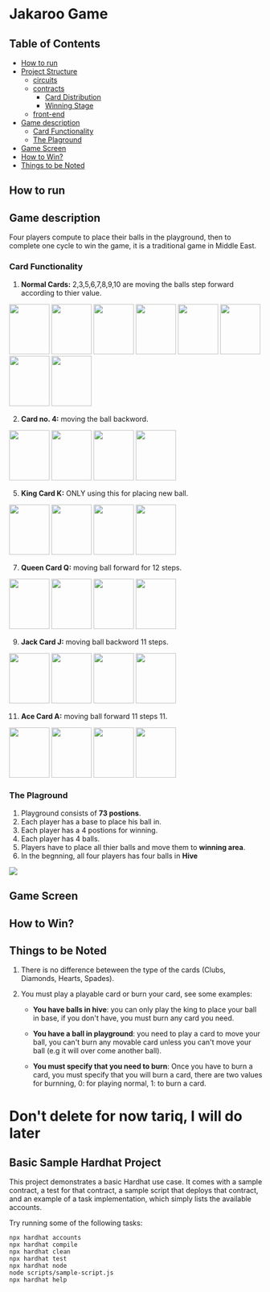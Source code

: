 # Jakaroo Game


## Table of Contents <!-- omit in toc -->

- [How to run]()
- [Project Structure]()
  - [circuits]() 
  - [contracts]()
    - [Card Distribution]()
    - [Winning Stage]()
  - [front-end]()
- [Game description]()
  - [Card Functionality]()
  - [The Plaground]()
- [Game Screen]()
- [How to Win?]()
- [Things to be Noted]()



## How to run


## Game description
Four players compute to place their balls in the playground, then to complete one cycle to win the game, it is a traditional game in Middle East. 


### Card Functionality

  1. **Normal Cards:** 2,3,5,6,7,8,9,10 are moving the balls step forward according to thier value.

<img src="https://upload.wikimedia.org/wikipedia/commons/thumb/f/f5/Playing_card_club_2.svg/300px-Playing_card_club_2.svg.png" width="80" height="100"> <img src="https://upload.wikimedia.org/wikipedia/commons/8/82/Playing_card_diamond_3.svg" width="80" height="100"> <img src="https://upload.wikimedia.org/wikipedia/commons/5/52/Playing_card_heart_5.svg" width="80" height="100"> <img src="https://upload.wikimedia.org/wikipedia/commons/d/d2/Playing_card_spade_6.svg" width="80" height="100"> <img src="https://upload.wikimedia.org/wikipedia/commons/9/94/Playing_card_heart_7.svg" width="80" height="100"> <img src="https://upload.wikimedia.org/wikipedia/commons/7/78/Playing_card_diamond_8.svg" width="80" height="100"> <img src="https://upload.wikimedia.org/wikipedia/commons/2/27/Playing_card_club_9.svg" width="80" height="100"> <img src="https://upload.wikimedia.org/wikipedia/commons/3/34/Playing_card_diamond_10.svg" width="80" height="100">

  2. **Card no. 4:** moving the ball backword.
 
<img src="https://upload.wikimedia.org/wikipedia/commons/3/3d/Playing_card_club_4.svg" width="80" height="100"> <img src="https://upload.wikimedia.org/wikipedia/commons/2/20/Playing_card_diamond_4.svg" width="80" height="100"> <img src="https://upload.wikimedia.org/wikipedia/commons/2/2c/Playing_card_spade_4.svg" width="80" height="100"> <img src="https://upload.wikimedia.org/wikipedia/commons/a/a2/Playing_card_heart_4.svg" width="80" height="100">

  5. **King Card K:** ONLY using this for placing new ball.
 
<img src="https://upload.wikimedia.org/wikipedia/commons/2/22/Playing_card_club_K.svg" width="80" height="100"> <img src="https://upload.wikimedia.org/wikipedia/commons/7/78/Playing_card_diamond_K.svg" width="80" height="100"> <img src="https://upload.wikimedia.org/wikipedia/commons/9/9f/Playing_card_spade_K.svg" width="80" height="100"> <img src="https://upload.wikimedia.org/wikipedia/commons/d/dc/Playing_card_heart_K.svg" width="80" height="100">


  7. **Queen Card Q:** moving ball forward for 12 steps.

<img src="https://upload.wikimedia.org/wikipedia/commons/f/f2/Playing_card_club_Q.svg" width="80" height="100"> <img src="https://upload.wikimedia.org/wikipedia/commons/0/0b/Playing_card_diamond_Q.svg" width="80" height="100"> <img src="https://upload.wikimedia.org/wikipedia/commons/5/51/Playing_card_spade_Q.svg" width="80" height="100"> <img src="https://upload.wikimedia.org/wikipedia/commons/7/72/Playing_card_heart_Q.svg" width="80" height="100">


  9. **Jack Card J:** moving ball backword 11 steps.

<img src="https://upload.wikimedia.org/wikipedia/commons/b/b7/Playing_card_club_J.svg" width="80" height="100"> <img src="https://upload.wikimedia.org/wikipedia/commons/4/46/Playing_card_heart_J.svg" width="80" height="100"> <img src="https://upload.wikimedia.org/wikipedia/commons/b/bd/Playing_card_spade_J.svg" width="80" height="100"> <img src="https://upload.wikimedia.org/wikipedia/commons/a/af/Playing_card_diamond_J.svg" width="80" height="100">

  11. **Ace Card A:** moving ball forward 11 steps 11.

<img src="https://upload.wikimedia.org/wikipedia/commons/3/36/Playing_card_club_A.svg" width="80" height="100"> <img src="https://upload.wikimedia.org/wikipedia/commons/d/d3/Playing_card_diamond_A.svg" width="80" height="100"> <img src="https://upload.wikimedia.org/wikipedia/commons/2/25/Playing_card_spade_A.svg" width="80" height="100"> <img src="https://upload.wikimedia.org/wikipedia/commons/5/57/Playing_card_heart_A.svg" width="80" height="100">

### The Plaground
1. Playground consists of **73 postions**. 
2. Each player has a base to place his ball in.
3. Each player has a 4 postions for winning.
4. Each player has 4 balls.
5. Players have to place all thier balls and move them to **winning area**.
6. In the begnning, all four players has four balls in **Hive**

<img src="https://i.ibb.co/7RZyrwX/JAKAROO-4-0.png">

## Game Screen

## How to Win?


## Things to be Noted 
  1. There is no difference beteween the type of the cards (Clubs, Diamonds, Hearts, Spades). 
  2. You must play a playable card or burn your card, see some examples: 
        
      * **You have balls in hive**: you can only play the king to place your ball in base, if you don't have, you must burn any card you need. 
  
      * **You have a ball in playground**: you need to play a card to move your ball, you can't burn any movable card unless you can't move your ball (e.g it will over come another ball). 

      * **You must specify that you need to burn**: Once you have to burn a card, you must specify that you will burn a card, there are two values for burnning, 0: for playing normal, 1: to burn a card. 






# Don't delete for now tariq, I will do later
## Basic Sample Hardhat Project

This project demonstrates a basic Hardhat use case. It comes with a sample contract, a test for that contract, a sample script that deploys that contract, and an example of a task implementation, which simply lists the available accounts.

Try running some of the following tasks:

```shell
npx hardhat accounts
npx hardhat compile
npx hardhat clean
npx hardhat test
npx hardhat node
node scripts/sample-script.js
npx hardhat help
```
